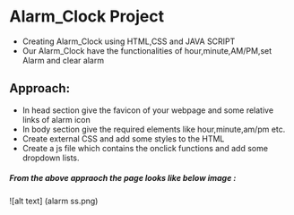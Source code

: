 # Alarm_Clock Project
* Creating Alarm_Clock using HTML,CSS and JAVA SCRIPT
* Our Alarm_Clock have the functionalities of hour,minute,AM/PM,set Alarm and clear alarm
## Approach:
* In head section give the favicon of your webpage and some relative links of alarm icon
* In body section give the required elements like hour,minute,am/pm etc.
* Create external CSS and add some styles to the HTML
* Create a js file which contains the onclick functions and add some dropdown lists.
##### From the above appraoch the page looks like below image :


![alt text] (alarm ss.png)
